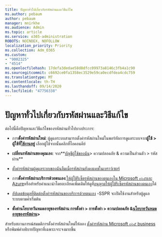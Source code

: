 ```yaml
---
title: ปัญหาทั่วไปเกี่ยวกับรหัสผ่านและวิธีแก้ไข
ms.author: pebaum
author: pebaum
manager: mnirkhe
ms.audience: Admin
ms.topic: article
ms.service: o365-administration
ROBOTS: NOINDEX, NOFOLLOW
localization_priority: Priority
ms.collection: Adm_O365
ms.custom:
- "9002325"
- "4514"
ms.openlocfilehash: 17defa3dedae58d8dfcc09973a8146c3fb4a1c90
ms.sourcegitcommit: c6692ce0fa1358ec3529e59ca0ecdfdea4cdc759
ms.translationtype: MT
ms.contentlocale: th-TH
ms.lasthandoff: 09/14/2020
ms.locfileid: "47756338"
---
```

# <a name="common-password-issues-and-resolutions"></a>ปัญหาทั่วไปเกี่ยวกับรหัสผ่านและวิธีแก้ไข

ต่อไปนี้คือปัญหาและวิธีแก้ไขของรหัสผ่านทั่วไปบางประการ:

- การ**ตั้งค่ารหัสผ่านใหม่**: ผู้ดูแลระบบสามารถตั้งค่ารหัสผ่านใหม่ในพอร์ทัลการดูแลระบบจาก**ผู้ใช้ > ผู้ใช้ที่[ใช้งานอยู่](https://portal.office.com/adminportal/home#/users)** เลือกผู้ใช้จากนั้นคลิกที่ไอคอนคีย์

- **เปลี่ยนรหัสผ่านของคุณเอง**: จาก**[บัญชีผู้ใช้ของฉัน](https://portal.office.com/account/#home)> ความปลอดภัย & ความเป็นส่วนตัว > รหัสผ่าน**

- [ตั้งค่ารหัสผ่านผู้ดูแลระบบของฉันลืมเมื่อรหัสผ่านยังคงแคชในเบราว์เซอร์](https://docs.microsoft.com/microsoft-365/admin/add-users/reset-passwords?view=o365-worldwide#reset-my-office-365-tenant-admin-password)

- การ**ตั้งค่ารหัสผ่านบริการด้วยตนเอง**:[ให้ผู้ใช้รีเซ็ตรหัสผ่านของตนเองใน Microsoft ๓๖๕และ Azure](https://portal.office.com/adminportal/home#/SettingsMultiPivot/:/Settings/L1/SelfServiceReset)หรือสำหรับคำแนะนำโดยละเอียดเพิ่มเติมให้ดูที่[อนุญาตให้ผู้ใช้รีเซ็ตรหัสผ่านของตนเอง](https://docs.microsoft.com/microsoft-365/admin/add-users/let-users-reset-passwords)ได้

- [อัปเดตข้อมูลที่ติดต่อตั้งค่ารหัสผ่านของบริการด้วยตนเอง](https://go.microsoft.com/fwlink/?linkid=849451) -SSPR จะเปิดใช้งานสำหรับผู้ดูแลระบบตามค่าเริ่มต้น 

- **ตั้งค่านโยบายวันหมดอายุของรหัสผ่าน**:**การตั้งค่า > การตั้งค่า > ความปลอดภัย &[นโยบายวันหมดอายุของรหัสผ่าน](https://admin.microsoft.com/AdminPortal/Home#/SettingsMultiPivot/:/Settings/L1/PasswordPolicy)>**

สำหรับสถานการณ์สมมติการตั้งค่ารหัสผ่านใหม่ให้ลอง [ตั้งค่ารหัสผ่าน Microsoft ๓๖๕ business](https://docs.microsoft.com/microsoft-365/admin/add-users/reset-passwords) หรือพิมพ์คำอธิบายปัญหาที่เฉพาะเจาะจงมากขึ้น
